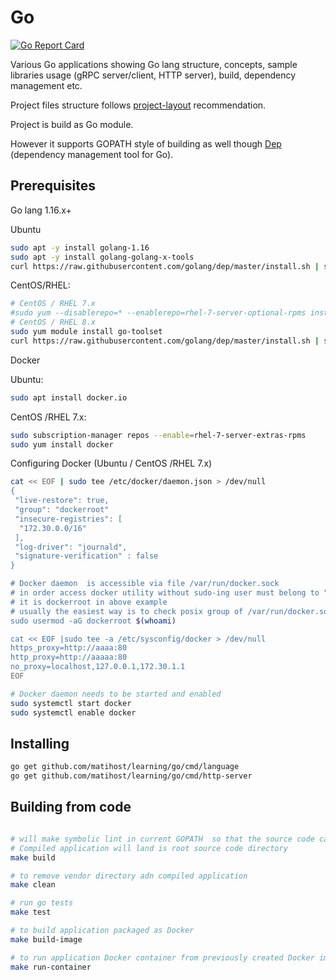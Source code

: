 # Go

[![Go Report Card](https://goreportcard.com/badge/github.com/matihost/learning)](https://goreportcard.com/report/github.com/matihost/learning)

Various Go applications showing Go lang structure, concepts, sample libraries usage (gRPC server/client, HTTP server), build, dependency management etc.

Project files structure follows [project-layout](https://github.com/golang-standards/project-layout) recommendation.

Project is build as Go module.

However it supports GOPATH style of building as well though [Dep](https://golang.github.io/dep/) (dependency management tool for Go).

## Prerequisites

Go lang 1.16.x+

Ubuntu

```bash
sudo apt -y install golang-1.16
sudo apt -y install golang-golang-x-tools
curl https://raw.githubusercontent.com/golang/dep/master/install.sh | sh
```

CentOS/RHEL:

```bash
# CentOS / RHEL 7.x
#sudo yum --disablerepo=* --enablerepo=rhel-7-server-optional-rpms install golang
# CentOS / RHEL 8.x
sudo yum module install go-toolset
curl https://raw.githubusercontent.com/golang/dep/master/install.sh | sh
```

Docker

Ubuntu:

```bash
sudo apt install docker.io
```

CentOS /RHEL 7.x:

```bash
sudo subscription-manager repos --enable=rhel-7-server-extras-rpms
sudo yum install docker
```

Configuring Docker (Ubuntu / CentOS /RHEL 7.x)

```bash
cat << EOF | sudo tee /etc/docker/daemon.json > /dev/null
{
 "live-restore": true,
 "group": "dockerroot"
 "insecure-registries": [
  "172.30.0.0/16"
 ],
 "log-driver": "journald",
 "signature-verification" : false
}

# Docker daemon  is accessible via file /var/run/docker.sock
# in order access docker utility without sudo-ing user must belong to "group" from /etc/docker/daemon.json
# it is dockerroot in above example
# usually the easiest way is to check posix group of /var/run/docker.sock
sudo usermod -aG dockerroot $(whoami)

cat << EOF |sudo tee -a /etc/sysconfig/docker > /dev/null
https_proxy=http://aaaa:80
http_proxy=http://aaaaa:80
no_proxy=localhost,127.0.0.1,172.30.1.1
EOF

# Docker daemon needs to be started and enabled
sudo systemctl start docker
sudo systemctl enable docker
```

## Installing

```bash
go get github.com/matihost/learning/go/cmd/language
go get github.com/matihost/learning/go/cmd/http-server
```

## Building from code

```bash

# will make symbolic lint in current GOPATH  so that the source code can be cloned into whatever localization on disk
# Compiled application will land is root source code directory
make build

# to remove vendor directory adn compiled application
make clean

# run go tests
make test

# to build application packaged as Docker
make build-image

# to run application Docker container from previously created Docker image
make run-container
```
